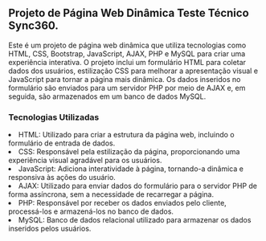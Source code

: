 <h2>Projeto de Página Web Dinâmica Teste Técnico Sync360.</h2>

Este é um projeto de página web dinâmica que utiliza tecnologias como HTML, CSS, Bootstrap, JavaScript, AJAX, PHP e MySQL para criar uma experiência interativa. O projeto inclui um formulário HTML para coletar dados dos usuários, estilização CSS para melhorar a apresentação visual e JavaScript para tornar a página mais dinâmica. Os dados inseridos no formulário são enviados para um servidor PHP por meio de AJAX e, em seguida, são armazenados em um banco de dados MySQL.

<h3>Tecnologias Utilizadas</h3>

  <li>HTML: Utilizado para criar a estrutura da página web, incluindo o formulário de entrada de dados.</li>
  <li>CSS: Responsável pela estilização da página, proporcionando uma experiência visual agradável para os usuários.
  <li>JavaScript: Adiciona interatividade à página, tornando-a dinâmica e responsiva às ações do usuário.
  <li>AJAX: Utilizado para enviar dados do formulário para o servidor PHP de forma assíncrona, sem a necessidade de recarregar a página.
  <li>PHP: Responsável por receber os dados enviados pelo cliente, processá-los e armazená-los no banco de dados.
  <li>MySQL: Banco de dados relacional utilizado para armazenar os dados inseridos pelos usuários.
